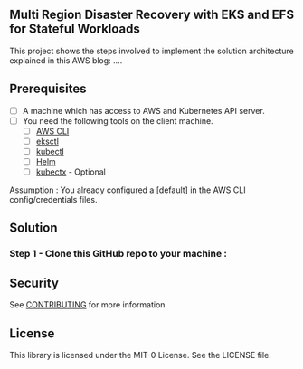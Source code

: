 ## Multi Region Disaster Recovery with EKS and EFS for Stateful Workloads

This project shows the steps involved to implement the solution architecture explained in this AWS blog: ....

## Prerequisites

- [ ] A machine which has access to AWS and Kubernetes API server.
- [ ] You need the following tools on the client machine.
	- [ ] [AWS CLI](https://docs.aws.amazon.com/cli/latest/userguide/cli-chap-install.html)
   	- [ ] [eksctl](https://eksctl.io/installation/)
  	- [ ] [kubectl](https://docs.aws.amazon.com/eks/latest/userguide/install-kubectl.html)
  	- [ ] [Helm](https://helm.sh/docs/intro/install/)
  	- [ ] [kubectx](https://github.com/ahmetb/kubectx) - Optional
     
Assumption : You already configured a [default] in the AWS CLI config/credentials files.

## Solution

### Step 1 - Clone this GitHub repo to your machine :

## Security

See [CONTRIBUTING](CONTRIBUTING.md#security-issue-notifications) for more information.

## License

This library is licensed under the MIT-0 License. See the LICENSE file.

